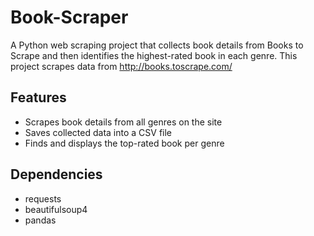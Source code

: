 # Book-Scraper
A Python web scraping project that collects book details from Books to Scrape and then identifies the highest-rated book in each genre.
This project scrapes data from http://books.toscrape.com/ 

## Features
- Scrapes book details from all genres on the site
- Saves collected data into a CSV file
- Finds and displays the top-rated book per genre

## Dependencies
- requests
- beautifulsoup4
- pandas
